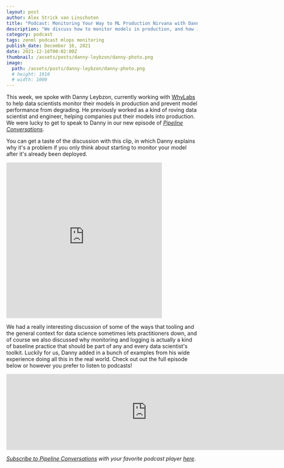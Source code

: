 ```yaml
---
layout: post
author: Alex Strick van Linschoten
title: "Podcast: Monitoring Your Way to ML Production Nirvana with Danny Leybzon"
description: "We discuss how to monitor models in production, and how it helps you in the long-run."
category: podcast
tags: zenml podcast mlops monitoring
publish_date: December 16, 2021
date: 2021-12-16T00:02:00Z
thumbnail: /assets/posts/danny-leybzon/danny-photo.png
image:
  path: /assets/posts/danny-leybzon/danny-photo.png
  # height: 1910
  # width: 1000
---
```


This week, we spoke with Danny Leybzon, currently working with [WhyLabs](https://whylabs.ai/) to help data scientists monitor their models in production and prevent model performance from degrading. He previously worked as a kind of roving data scientist and engineer, helping companies put their models into production. We were lucky to get to speak to Danny in our new episode of [*Pipeline Conversations*](https://podcast.zenml.io).

You can get a taste of the discussion with this clip, in which Danny explains why it's a problem if you only think about starting to monitor your model after it's already been deployed.

<iframe src="https://share.descript.com/embed/JX7Eo0kvLCK" width="410" height="410" frameborder="0" allowfullscreen></iframe>

We had a really interesting discussion of some of the ways that tooling and the general context for data science sometimes lets practitioners down, and of course we also discussed why monitoring and logging is actually a kind of baseline practice that should be part of any and every data scientist's toolkit. Luckily for us, Danny added in a bunch of examples from his wide experience doing all this in the real world. Check out out the full episode below or however you prefer to listen to podcasts!

<iframe src="https://player.fireside.fm/v2/vA-gqsEV+4puX5KtX?theme=dark" width="740" height="200" frameborder="0" scrolling="no"></iframe>

<br>

*[Subscribe to Pipeline Conversations](https://podcast.zenml.io/subscribe) with
your favorite podcast player [here](https://podcast.zenml.io/subscribe)*.
